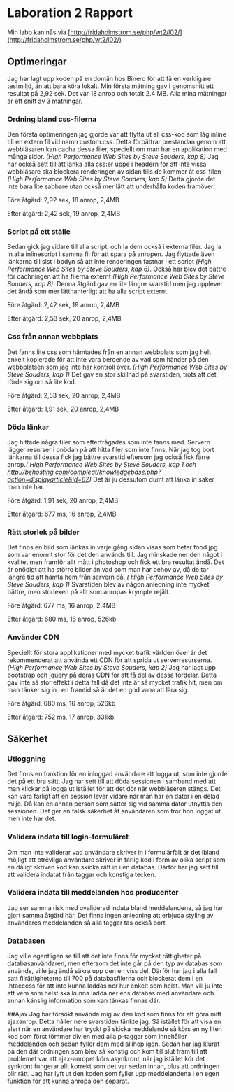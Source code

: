 # Laboration 2 Rapport
Min labb kan nås via [http://fridaholmstrom.se/php/wt2/l02/](http://fridaholmstrom.se/php/wt2/l02/)
## Optimeringar
Jag har lagt upp koden på en domän hos Binero för att få en verkligare testmiljö, än att bara köra lokalt. Min första mätning gav i genomsnitt ett resultat på 2,92 sek. Det var 18 anrop och totalt 2.4 MB. Alla mina mätningar är ett snitt av 3 mätningar.

### Ordning bland css-filerna
Den första optimeringen jag gjorde var att flytta ut all css-kod som låg inline till en extern fil vid namn custom.css. Detta förbättrar prestandan genom att webbläsaren kan cacha dessa filer, speciellt om man har en applikation med många sidor. _(High Performance Web Sites by Steve Souders, kap 8)_ Jag har också sett till att länka alla css:er uppe i headern för att inte vissa webbläsare ska blockera renderingen av sidan tills de kommer åt css-filen _(High Performance Web Sites by Steve Souders, kap 5)_ Detta gjorde det inte bara lite sabbare utan också mer lätt att underhålla koden framöver.

Före åtgärd: 2,92 sek, 18 anrop, 2,4MB

Efter åtgärd: 2,42 sek, 19 anrop, 2,4MB

### Script på ett ställe
Sedan gick jag vidare till alla script, och la dem också i externa filer. Jag la in alla inlinescript i samma fil för att spara på anropen. Jag flyttade även länkarna till sist i bodyn så att inte renderingen fastnar i ett script _(High Performance Web Sites by Steve Souders, kap 6)_. Också här blev det bättre för cachningen att ha filerna externt _(High Performance Web Sites by Steve Souders, kap 8)_. Denna åtgärd gav en lite längre svarstid men jag upplever det ändå som mer lätthanterligt att ha alla script externt.

Före åtgärd: 2,42 sek, 19 anrop, 2,4MB

Efter åtgärd: 2,53 sek, 20 anrop, 2,4MB

### Css från annan webbplats
Det fanns lite css som hämtades från en annan webbplats som jag helt enkelt kopierade för att inte vara beroende av vad som händer på den webbplatsen som jag inte har kontroll över. _(High Performance Web Sites by Steve Souders, kap 1)_ Det gav en stor skillnad på svarstiden, trots att det rörde sig om så lite kod. 

Före åtgärd: 2,53 sek, 20 anrop, 2,4MB

Efter åtgärd: 1,91 sek, 20 anrop, 2,4MB

### Döda länkar
Jag hittade några filer som efterfrågades som inte fanns med. Servern lägger resurser i onödan på att hitta filer som inte finns. När jag tog bort länkarna till dessa fick jag bättre svarstid eftersom jag också fick färre anrop._( High Performance Web Sites by Steve Souders, kap 1 och http://behosting.com/compleat/knowledgebase.php?action=displayarticle&id=62)_ Det är ju dessutom dumt att länka in saker man inte har. 

Före åtgärd: 1,91 sek, 20 anrop, 2,4MB

Efter åtgärd: 677 ms, 16 anrop, 2,4MB

### Rätt storlek på bilder
Det finns en bild som länkas in varje gång sidan visas som heter food.jpg som var enormt stor för det den används till. Jag minskade ner den något i kvalitet men framför allt mått i photoshop och fick ett bra resultat ändå. Det är onödigt att ha större bilder än vad som man har behov av, då de tar längre tid att hämta hem från servern då. _( High Performance Web Sites by Steve Souders, kap 1)_ Svarstiden blev av någon anledning inte mycket bättre, men storleken på allt som anropas krympte rejält.

Före åtgärd: 677 ms, 16 anrop, 2,4MB

Efter åtgärd: 680 ms, 16 anrop, 526kb

### Använder CDN
Speciellt för stora applikationer med mycket trafik världen över är det rekommenderat att använda ett CDN för att sprida ut serverresurserna. _(High Performance Web Sites by Steve Souders, kap 2)_ Jag har lagt upp bootstrap och jquery på deras CDN för att få del av dessa fördelar. Detta gav inte så stor effekt i detta fall då det inte är så mycket trafik hit, men om man tänker sig in i en framtid så är det en god vana att lära sig.

Före åtgärd: 680 ms, 16 anrop, 526kb

Efter åtgärd: 752 ms, 17 anrop, 331kb

## Säkerhet

### Utloggning
Det finns en funktion för en inloggad användare att logga ut, som inte gjorde det på ett bra sätt. Jag har sett till att döda sessionen i samband med att man klickar på logga ut istället för att det dör när webbläseren stängs. Det kan vara farligt att en session lever vidare när man har en dator i en delad miljö. Då kan en annan person som sätter sig vid samma dator utnyttja den sessionen. Det ger en falsk säkerhet åt användaren som tror hon loggat ut men inte har det. 

### Validera indata till login-formuläret
Om man inte validerar vad användare skriver in i formulärfält är det ibland möjligt att otrevliga användare skriver in farlig kod i form av olika script som en dåligt skriven kod kan skicka rätt in i en databas. Därför har jag sett till att validera indatat från taggar och konstiga tecken. 

### Validera indata till meddelanden hos producenter
Jag ser samma risk med ovaliderad indata bland meddelandena, så jag har gjort samma åtgärd här. Det finns ingen anledning att erbjuda styling av användares meddelanden så alla taggar tas också bort.

### Databasen
Jag ville egentligen se till att det inte finns för mycket rättigheter på databasanvändaren, men eftersom det inte går på den typ av databas som används, ville jag ändå säkra upp den en viss del. Därför har jag i alla fall satt filrättigheterna till 700 på databasfilerna och blockerat dem i en .htaccess för att inte kunna laddas ner hur enkelt som helst. Man vill ju inte att vem som helst ska kunna ladda ner ens databas med användare och annan känslig information som kan tänkas finnas där. 

##Ajax
Jag har försökt använda mig av den kod som finns för att göra mitt ajaxanrop. Detta håller nere svarstiden tänkte jag. Så istället för att visa en alert när en användare har tryckt på skicka meddelande så körs en ny liten kod som först tömmer div:en med alla p-taggar som innehåller meddelanden och sedan fyller dem med allihop igen. Sedan har jag klurat på den där ordningen som blev så konstig och kom till slut fram till att problemet var att ajax-anropet körs asynkront, när jag istället kör det synkront fungerar allt korrekt som det var sedan innan, plus att ordningen blir rätt. Jag har lyft ut den koden som fyller upp meddelandena i en egen funktion för att kunna anropa den separat. 

